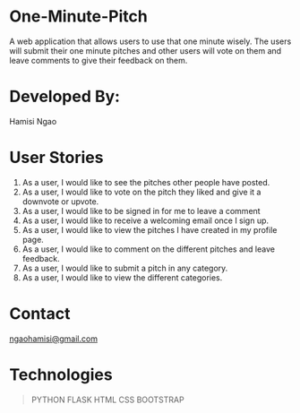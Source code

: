 # One-Minute-Pitch
A web application that allows users to use that one minute wisely. The users will submit their one minute pitches and other users will vote on them and leave comments to give their feedback on them.
# Developed By:
Hamisi Ngao
# User Stories
1. As a user, I would like to see the pitches other people have posted.
1. As a user, I would like to vote on the pitch they liked and give it a downvote or upvote.
1. As a user, I would like to be signed in for me to leave a comment
1. As a user, I would like to receive a welcoming email once I sign up.
1. As a user, I would like to view the pitches I have created in my profile page.
1. As a user, I would like to comment on the different pitches and leave feedback.
1. As a user, I would like to submit a pitch in any category.
1. As a user, I would like to view the different categories.
# Contact
ngaohamisi@gmail.com
# Technologies
> PYTHON FLASK HTML CSS BOOTSTRAP

